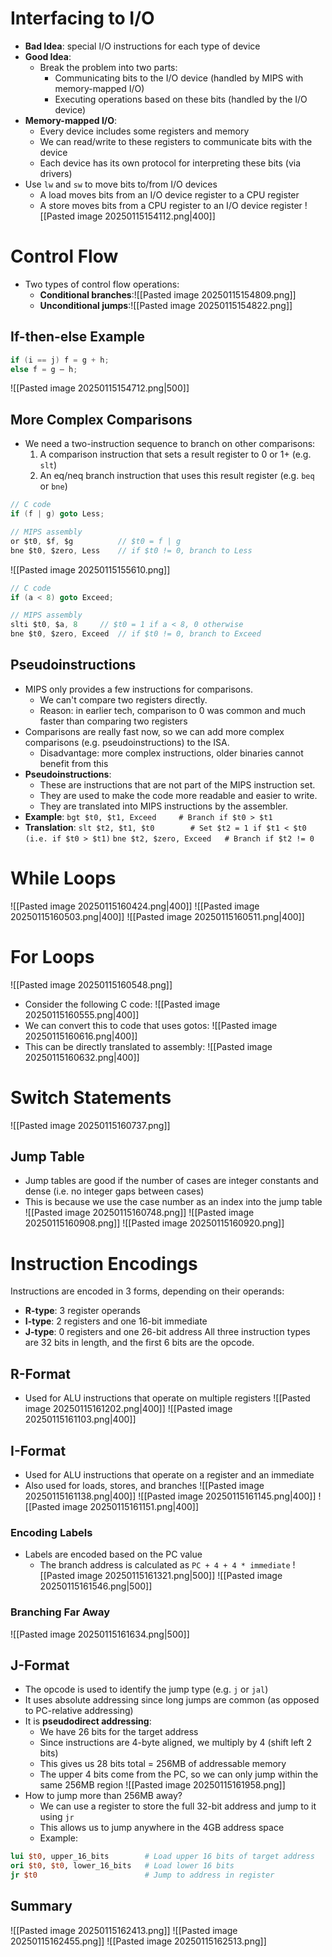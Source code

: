 # Interfacing to I/O
* **Bad Idea**: special I/O instructions for each type of device
* **Good Idea**:
	* Break the problem into two parts:
		* Communicating bits to the I/O device (handled by MIPS with memory-mapped I/O)
		* Executing operations based on these bits (handled by the I/O device)
* **Memory-mapped I/O**:
	* Every device includes some registers and memory
	* We can read/write to these registers to communicate bits with the device
	* Each device has its own protocol for interpreting these bits (via drivers)
* Use `lw` and `sw` to move bits to/from I/O devices
	* A load moves bits from an I/O device register to a CPU register
	* A store moves bits from a CPU register to an I/O device register
![[Pasted image 20250115154112.png|400]]

# Control Flow
* Two types of control flow operations:
	* **Conditional branches**:![[Pasted image 20250115154809.png]]
	* **Unconditional jumps**:![[Pasted image 20250115154822.png]]
## If-then-else Example
```c
if (i == j) f = g + h;
else f = g – h;
```
![[Pasted image 20250115154712.png|500]]

## More Complex Comparisons
* We need a two-instruction sequence to branch on other comparisons:
	1. A comparison instruction that sets a result register to 0 or 1+ (e.g. `slt`)
	2. An eq/neq branch instruction that uses this result register (e.g. `beq` or `bne`)
```c
// C code
if (f | g) goto Less;

// MIPS assembly
or $t0, $f, $g			// $t0 = f | g
bne $t0, $zero, Less	// if $t0 != 0, branch to Less
```

![[Pasted image 20250115155610.png]]
```c
// C code
if (a < 8) goto Exceed;

// MIPS assembly
slti $t0, $a, 8		// $t0 = 1 if a < 8, 0 otherwise
bne $t0, $zero, Exceed	// if $t0 != 0, branch to Exceed
```

## Pseudoinstructions
* MIPS only provides a few instructions for comparisons.
	* We can't compare two registers directly.
	* Reason: in earlier tech, comparison to 0 was common and much faster than comparing two registers
* Comparisons are really fast now, so we can add more complex comparisons (e.g. pseudoinstructions) to the ISA.
	* Disadvantage: more complex instructions, older binaries cannot benefit from this
* **Pseudoinstructions**:
	* These are instructions that are not part of the MIPS instruction set.
	* They are used to make the code more readable and easier to write.
	* They are translated into MIPS instructions by the assembler.
* **Example**:
	`bgt $t0, $t1, Exceed     # Branch if $t0 > $t1`
* **Translation**:
	`slt $t2, $t1, $t0        # Set $t2 = 1 if $t1 < $t0 (i.e. if $t0 > $t1)`
	`bne $t2, $zero, Exceed   # Branch if $t2 != 0`

# While Loops
![[Pasted image 20250115160424.png|400]]
![[Pasted image 20250115160503.png|400]]
![[Pasted image 20250115160511.png|400]]

# For Loops
![[Pasted image 20250115160548.png]]
* Consider the following C code:
	![[Pasted image 20250115160555.png|400]]
* We can convert this to code that uses gotos:
	![[Pasted image 20250115160616.png|400]]
* This can be directly translated to assembly:
	![[Pasted image 20250115160632.png|400]]

# Switch Statements
![[Pasted image 20250115160737.png]]

## Jump Table
* Jump tables are good if the number of cases are integer constants and dense (i.e. no integer gaps between cases)
* This is because we use the case number as an index into the jump table
![[Pasted image 20250115160748.png]]
![[Pasted image 20250115160908.png]]
![[Pasted image 20250115160920.png]]

# Instruction Encodings
Instructions are encoded in 3 forms, depending on their operands:
* **R-type**: 3 register operands
* **I-type**: 2 registers and one 16-bit immediate
* **J-type**: 0 registers and one 26-bit address
All three instruction types are 32 bits in length, and the first 6 bits are the opcode.
## R-Format
* Used for ALU instructions that operate on multiple registers
![[Pasted image 20250115161202.png|400]]
![[Pasted image 20250115161103.png|400]]

## I-Format
* Used for ALU instructions that operate on a register and an immediate
* Also used for loads, stores, and branches
![[Pasted image 20250115161138.png|400]]
![[Pasted image 20250115161145.png|400]]
![[Pasted image 20250115161151.png|400]]
### Encoding Labels
* Labels are encoded based on the PC value
	* The branch address is calculated as `PC + 4 + 4 * immediate`
![[Pasted image 20250115161321.png|500]]
![[Pasted image 20250115161546.png|500]]

### Branching Far Away
![[Pasted image 20250115161634.png|500]]

## J-Format
* The opcode is used to identify the jump type (e.g. `j` or `jal`)
* It uses absolute addressing since long jumps are common (as opposed to PC-relative addressing)
* It is **pseudodirect addressing**:
	* We have 26 bits for the target address
	* Since instructions are 4-byte aligned, we multiply by 4 (shift left 2 bits)
	* This gives us 28 bits total = 256MB of addressable memory
	* The upper 4 bits come from the PC, so we can only jump within the same 256MB region
![[Pasted image 20250115161958.png]]
* How to jump more than 256MB away?
	* We can use a register to store the full 32-bit address and jump to it using `jr`
	* This allows us to jump anywhere in the 4GB address space
	* Example:
```mips
lui $t0, upper_16_bits   	  # Load upper 16 bits of target address
ori $t0, $t0, lower_16_bits   # Load lower 16 bits
jr $t0   					  # Jump to address in register
```

## Summary
![[Pasted image 20250115162413.png]]
![[Pasted image 20250115162455.png]]
![[Pasted image 20250115162513.png]]
